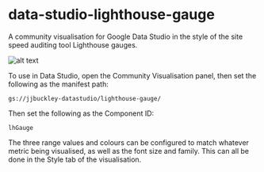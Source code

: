 # data-studio-lighthouse-gauge
 A community visualisation for Google Data Studio in the style of the site speed auditing tool Lighthouse gauges.

 ![alt text](https://github.com/jibbyjames/data-studio-lighthouse-gauge/cover.png "Lighthouse Gauge")

 To use in Data Studio, open the Community Visualisation panel, then set the following as the manifest path:
 
 `gs://jjbuckley-datastudio/lighthouse-gauge/`

 Then set the following as the Component ID:

 `lhGauge`

The three range values and colours can be configured to match whatever metric being visualised, as well as the font size and family. This can all be done in the Style tab of the visualisation.